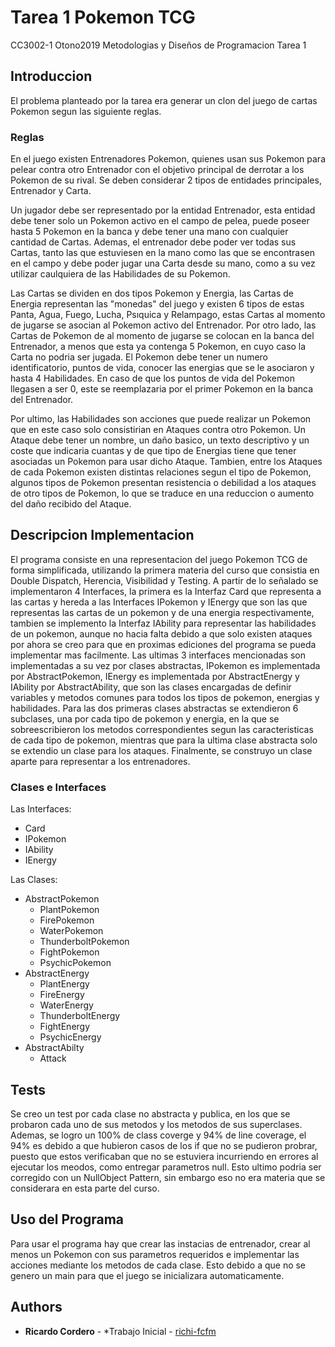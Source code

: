 # Tarea 1 Pokemon TCG

CC3002-1 Otono2019 Metodologias y Diseños de Programacion Tarea 1 

## Introduccion

El problema planteado por la tarea era generar un clon del juego de cartas Pokemon segun las siguiente reglas.

### Reglas

En el juego existen Entrenadores Pokemon, quienes usan sus Pokemon para pelear contra otro Entrenador con el objetivo principal de derrotar a los Pokemon de su rival. Se deben considerar 2 tipos de entidades principales, Entrenador y Carta.

Un jugador debe ser representado por la entidad Entrenador, esta entidad debe tener solo un Pokemon activo en el campo de pelea, puede poseer hasta 5 Pokemon en la banca y debe tener una mano con cualquier cantidad de Cartas. Ademas, el entrenador debe poder ver todas sus Cartas, tanto las que estuviesen en la mano como las que se encontrasen en el campo y debe poder jugar una Carta desde su mano, como a su vez utilizar caulquiera de las Habilidades de su Pokemon.

Las Cartas se dividen en dos tipos Pokemon y Energia, las Cartas de Energia representan las "monedas" del juego y existen 6 tipos de estas Panta, Agua, Fuego, Lucha, Psıquica y Relampago, estas Cartas al momento de jugarse se asocian al Pokemon activo del Entrenador. Por otro lado, las Cartas de Pokemon de al momento de jugarse se colocan en la banca del Entrenador, a menos que esta ya contenga 5 Pokemon, en cuyo caso la Carta no podria ser jugada. El Pokemon debe tener un numero identificatorio, puntos de vida, conocer las energias que se le asociaron y hasta 4 Habilidades. En caso de que los puntos de vida del Pokemon llegasen a ser 0, este se reemplazaria por el primer Pokemon en la banca del Entrenador.

Por ultimo, las Habilidades son acciones que puede realizar un Pokemon que en este caso solo consistirian en Ataques contra otro Pokemon. Un Ataque debe tener un nombre, un daño basico, un texto descriptivo y un coste que indicaria cuantas y de que tipo de Energias tiene que tener asociadas un Pokemon para usar dicho Ataque. Tambien, entre los Ataques de cada Pokemon existen distintas relaciones segun el tipo de Pokemon, algunos tipos de Pokemon presentan resistencia o debilidad a los ataques de otro tipos de Pokemon, lo que se traduce en una reduccion o aumento del daño recibido del Ataque.

## Descripcion Implementacion

El programa consiste en una representacion del juego Pokemon TCG de forma simplificada, utilizando la primera materia del curso que consistia en Double Dispatch, Herencia, Visibilidad y Testing. A partir de lo señalado se implementaron 4 Interfaces, la primera es la Interfaz Card que representa a las cartas y hereda a las Interfaces IPokemon y IEnergy que son las que representas las cartas de un pokemon y de una energia respectivamente, tambien se implemento la Interfaz IAbility para representar las habilidades de un pokemon, aunque no hacia falta debido a que solo existen ataques por ahora se creo para que en proximas ediciones del programa se pueda implementar mas facilmente. Las ultimas 3 interfaces mencionadas son implementadas a su vez por clases abstractas, IPokemon es implementada por AbstractPokemon, IEnergy es implementada por AbstractEnergy y IAbility por AbstractAbility, que son las clases encargadas de definir variables y metodos comunes para todos los tipos de pokemon, energias y habilidades. Para las dos primeras clases abstractas se extendieron 6 subclases, una por cada tipo de pokemon y energia, en la que se sobreescribieron los metodos correspondientes segun las caracteristicas de cada tipo de pokemon, mientras que para la ultima clase abstracta solo se extendio un clase para los ataques. Finalmente, se construyo un clase aparte para representar a los entrenadores.

### Clases e Interfaces

Las Interfaces:
- Card
- IPokemon
- IAbility
- IEnergy

Las Clases:
- AbstractPokemon
  - PlantPokemon
  - FirePokemon
  - WaterPokemon
  - ThunderboltPokemon
  - FightPokemon
  - PsychicPokemon
- AbstractEnergy
  - PlantEnergy
  - FireEnergy
  - WaterEnergy
  - ThunderboltEnergy
  - FightEnergy
  - PsychicEnergy
- AbstractAbilty
  - Attack

## Tests

Se creo un test por cada clase no abstracta y publica, en los que se probaron cada uno de sus metodos y los metodos de sus superclases. Ademas, se logro un 100% de class coverge y 94% de line coverage, el 94% es debido a que hubieron casos de los if que no se pudieron probrar, puesto que estos verificaban que no se estuviera incurriendo en errores al ejecutar los meodos, como entregar parametros null. Esto ultimo podria ser corregido con un NullObject Pattern, sin embargo eso no era materia que se considerara en esta parte del curso. 

## Uso del Programa

Para usar el programa hay que crear las instacias de entrenador, crear al menos un Pokemon con sus parametros requeridos e implementar las acciones mediante los metodos de cada clase. Esto debido a que no se genero un main para que el juego se inicializara automaticamente. 

## Authors

* **Ricardo Cordero** - *Trabajo Inicial - [richi-fcfm](https://github.com/richi-fcfm)
